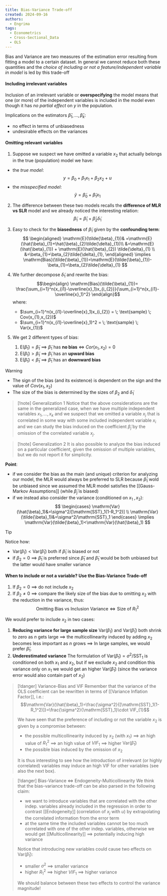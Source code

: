 ```yaml
---
title: Bias-Variance Trade-off
created: 2024-09-16
authors:
  - Engrima
tags:
  - Econometrics
  - Cross-Sectional_Data
  - OLS
---
```

Bias and Variance are two measures of the estimation error resulting from fitting a model to a certain dataset. In general we cannot reduce both these quantities and the *choice of including or not a feature/independent variable in model* is led by this trade-off
#### Including irrelevant variables

Inclusion of an irrelevant variable or **overspecifying** the model means that one (or more) of the independent variables is included in the model even though it has *no partial effect* on $y$ in the population.

Implications on the estimators $\hat{\beta}_{1},\dots,\hat{\beta}_{k}$:
- no effect in terms of unbiasedness
- undesirable effects on the variances

#### Omitting relevant variables

1. Suppose we suspect we have omitted a variable $x_{2}$ that actually belongs in the true (population) model we have:
- the *true model*:
$$y=\beta_{0}+\beta_{1}x_{1}+\beta_{2}x_{2}+u$$
-  the *misspecified model*:
$$
\tilde{y}=\tilde{\beta}_0+\tilde{\beta}_1x_1
$$
2. The difference between these two models recalls the **difference of MLR vs SLR** model and we already noticed the interesting relation:
$$
\tilde{\beta}_{1}=\hat{\beta}_{1}+\hat{\beta}_{2}\tilde{\delta}_{1}
$$
3. Easy to check for the **biasedness** of $\tilde{\beta}_{1}$ given by the **confounding term**:
$$
\begin{aligned}
\mathrm{E}(\tilde{\beta}_{1})& =\mathrm{E}(\hat{\beta}_{1}+\hat{\beta}_{2}\tilde{\delta}_{1})\\
&=\mathrm{E}(\hat{\beta}_{1}) + \mathrm{E}(\hat{\beta}_{2}) \tilde{\delta}_{1} \\
&=\beta_{1}+\beta_{2}\tilde{\delta}_{1},
\end{aligned} \implies \mathrm{Bias}(\tilde{\beta}_{1})=\mathrm{E}(\tilde{\beta}_{1})-\beta_{1}=\beta_{2}\tilde{\delta}_{1}
$$
4. We further decompose $\tilde{\delta}_{1}$ and rewrite the bias: $$\begin{align}
\mathrm{Bias}(\tilde{\beta}_{1})= \frac{\sum_{i=1}^n(x_{i1}-\overline{x}_1)x_{i_{2}}}{\sum_{i=1}^n(x_{i1}-\overline{x}_1)^2}
\end{align}$$
	where:
	-  $\sum_{i=1}^n(x_{i1}-\overline{x}_1)x_{i_{2}} = \; \text{sample} \; Cov(x_{1},x_{2})$
	- $\sum_{i=1}^n(x_{i1}-\overline{x}_1)^2 = \; \text{sample} \; Var(x_{1})$ 

5. We get 2 different types of bias:
	1. $\mathrm{E}(\tilde{\beta}_{1})=\tilde{\beta}_{1}$ $\implies$ $\tilde{\beta}_{1}$ has **no bias** $\iff$ $Cor(x_{1},x_{2})=0$
	2. $\mathrm{E}(\tilde{\beta}_{1})>\tilde{\beta}_{1}$ $\implies$ $\tilde{\beta}_{1}$ has an **upward bias**
	3. $\mathrm{E}(\tilde{\beta}_{1})<\tilde{\beta}_{1}$ $\implies$ $\tilde{\beta}_{1}$ has an **downward bias**

>[!warning] 
>- The sign of the bias (and its existence) is dependent on the sign and the value of $Cov(x_{1},x_{2})$
>- The size of the bias is determined by the sizes of $\beta_{2}$ and $\tilde{\delta}_{1}$

>[!note] Generalization 1
>Notice that the above considerations are the same in the generalized case, when we have multiple independent variables $x_{1},\dots,x_{k}$ and we suspect that we omitted a variable $x_{j}$ that is correlated in some way with some included independent variable $x_{i}$ and we can study the bias induced on the coefficient $\tilde{\beta}_{j}$ by the omission of the correlated variable $x_{j}$.

>[!note] Generalization 2
>It is also possible to analyze the bias induced on a particular coefficient, given the omission of multiple variables, but we do not report it for simplicity.

**Point**:
- if we consider the bias as the main (and unique) criterion for analyzing our model, the MLR would always be preferred to SLR because $\hat{\beta}_{1}$ wold be unbiased since we assumed the MLR model satisfies the [[Gauss-Markov Assumptions]] (while $\tilde{\beta}_{j}$ is biased)
- if we instead also consider the variance (conditioned on $x_{1}\;,x_{2}$):
$$
\begin{cases}
\mathrm{Var}(\hat{\beta}_1)&=\sigma^2/[\mathrm{SST}_1(1-R_1^2)] \\
\mathrm{Var}(\tilde{\beta}_1)&=\sigma^2/\mathrm{SST}_1
\end{cases}
\implies
\mathrm{Var}(\tilde{\beta}_1)<\mathrm{Var}(\hat{\beta}_1)
$$
>[!tip]
>Notice how:
>- $\mathrm{Var}(\tilde{\beta}_1)<\mathrm{Var}(\hat{\beta}_1)$ both if $\hat{\beta}_{1}$ is biased or not
>- if $\beta_{2}=0$ $\implies$ $\tilde{\beta}_{1}$ is preferred since $\hat{\beta}_{1}$ and $\tilde{\beta}_{1}$ would be both unbiased but the latter would have smaller variance

#### When to include or not a variable? **Use the Bias-Variance Trade-off**

1. If $\beta_{2}=0$ $\implies$ do not include $x_{2}$
2. If $\beta_{2}\neq0$ $\implies$ compare the likely size of the bias due to omitting $x_{2}$ with the reduction in the variance, thus:
$$\text{Omitting Bias vs Inclusion Variance} \iff \text{Size of} \; R_{1}^2$$


We would prefer to include $x_{2}$ in two cases:
1. **Reducing variance for large sample size**
	$\text{Var}(\tilde{\beta}_1)$ and $\text{Var}(\hat{\beta}_1)$ both shrink to zero as $n$ gets large $\implies$ the multicollinearity induced by adding $x_2$ becomes less important as $n$ grows $\implies$ In large samples, we would prefer $\hat{\beta}_1$.
2. **Underestimated variance**
   The formulation of $\mathrm{Var}(\tilde{\beta}_1)=\sigma^2/\mathrm{SST}_1$ is conditioned on both $x_{1}$ and $x_{2}$, but if we exclude $x_{2}$ and condition this variance only on $x_{1}$ we would get an higher $\mathrm{Var}(\tilde{\beta}_1)$ (since the variance error would also contain part of $x_{2}$)

>[!danger] Variance-Bias and VIF
>Remember that the variance of the OLS coefficient can be rewritten in terms of [[Variance Inflation Factor]], i.e.: $$\mathrm{Var}(\hat{\beta}_1)=\frac{\sigma^2}{[\mathrm{SST}_1(1-R_1^2)]}=\frac{\sigma^2}{\mathrm{SST}_1}\cdot VIF_{1}$$
>
>We have seen that the preference of including or not the variable $x_{2}$ is given by a compromise between:
>- the possible multicollinearity induced by $x_{2}$ (with $x_{1})$ $\implies$ an high value of $R_{1}^2$ $\implies$ an high value of $VIF_{1}$ $\implies$ higher $\mathrm{Var}(\hat{\beta}_1)$
>- the possible bias induced by the omission of $x_{2}$
>  
>It is thus interesting to see how the introduction of irrelevant (or highly correlated) variables may induce an high VIF for other variables (see also the next box).

>[!danger] Bias-Variance $\iff$ Endogeneity-Multicollinearity
>We think that the bias-variance trade-off can be also parsed in the following claim:
>- we want to introduce variables that are correlated with the other indep. variables already included in the regression in order to contrast [[Endogeneity]] (correlation of $x_{j}$ with $u$) by extrapolating the correlated information from the error term
>- at the same time the included variables cannot be too much correlated with one of the other indep. variables, otherwise we would get [[Multicollinearity]] $\implies$ potentially inducing high variance 
>  
>  Notice that introducing new variables could cause two effects on $\mathrm{Var}(\hat{\beta}_1)$:
>  - smaller $\sigma^2$ $\implies$ smaller variance
>  - higher $R_{1}^2$ $\implies$ higher $VIF_{1}$ $\implies$ higher variance
>
>We should balance between these two effects to control the variance magnitude!



